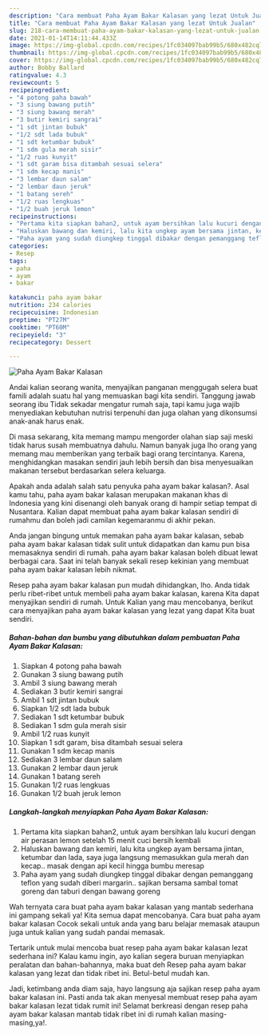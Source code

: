 ```yaml
---
description: "Cara membuat Paha Ayam Bakar Kalasan yang lezat Untuk Jualan"
title: "Cara membuat Paha Ayam Bakar Kalasan yang lezat Untuk Jualan"
slug: 218-cara-membuat-paha-ayam-bakar-kalasan-yang-lezat-untuk-jualan
date: 2021-01-14T14:11:44.433Z
image: https://img-global.cpcdn.com/recipes/1fc034097bab99b5/680x482cq70/paha-ayam-bakar-kalasan-foto-resep-utama.jpg
thumbnail: https://img-global.cpcdn.com/recipes/1fc034097bab99b5/680x482cq70/paha-ayam-bakar-kalasan-foto-resep-utama.jpg
cover: https://img-global.cpcdn.com/recipes/1fc034097bab99b5/680x482cq70/paha-ayam-bakar-kalasan-foto-resep-utama.jpg
author: Bobby Ballard
ratingvalue: 4.3
reviewcount: 5
recipeingredient:
- "4 potong paha bawah"
- "3 siung bawang putih"
- "3 siung bawang merah"
- "3 butir kemiri sangrai"
- "1 sdt jintan bubuk"
- "1/2 sdt lada bubuk"
- "1 sdt ketumbar bubuk"
- "1 sdm gula merah sisir"
- "1/2 ruas kunyit"
- "1 sdt garam bisa ditambah sesuai selera"
- "1 sdm kecap manis"
- "3 lembar daun salam"
- "2 lembar daun jeruk"
- "1 batang sereh"
- "1/2 ruas lengkuas"
- "1/2 buah jeruk lemon"
recipeinstructions:
- "Pertama kita siapkan bahan2, untuk ayam bersihkan lalu kucuri dengan air perasan lemon setelah 15 menit cuci bersih kembali"
- "Haluskan bawang dan kemiri, lalu kita ungkep ayam bersama jintan, ketumbar dan lada, saya juga langsung memasukkan gula merah dan kecap.. masak dengan api kecil hingga bumbu meresap"
- "Paha ayam yang sudah diungkep tinggal dibakar dengan pemanggang teflon yang sudah diberi margarin.. sajikan bersama sambal tomat goreng dan taburi dengan bawang goreng"
categories:
- Resep
tags:
- paha
- ayam
- bakar

katakunci: paha ayam bakar 
nutrition: 234 calories
recipecuisine: Indonesian
preptime: "PT27M"
cooktime: "PT60M"
recipeyield: "3"
recipecategory: Dessert

---
```



![Paha Ayam Bakar Kalasan](https://img-global.cpcdn.com/recipes/1fc034097bab99b5/680x482cq70/paha-ayam-bakar-kalasan-foto-resep-utama.jpg)

Andai kalian seorang wanita, menyajikan panganan menggugah selera buat famili adalah suatu hal yang memuaskan bagi kita sendiri. Tanggung jawab seorang ibu Tidak sekadar mengatur rumah saja, tapi kamu juga wajib menyediakan kebutuhan nutrisi terpenuhi dan juga olahan yang dikonsumsi anak-anak harus enak.

Di masa  sekarang, kita memang mampu mengorder olahan siap saji meski tidak harus susah membuatnya dahulu. Namun banyak juga lho orang yang memang mau memberikan yang terbaik bagi orang tercintanya. Karena, menghidangkan masakan sendiri jauh lebih bersih dan bisa menyesuaikan makanan tersebut berdasarkan selera keluarga. 



Apakah anda adalah salah satu penyuka paha ayam bakar kalasan?. Asal kamu tahu, paha ayam bakar kalasan merupakan makanan khas di Indonesia yang kini disenangi oleh banyak orang di hampir setiap tempat di Nusantara. Kalian dapat membuat paha ayam bakar kalasan sendiri di rumahmu dan boleh jadi camilan kegemaranmu di akhir pekan.

Anda jangan bingung untuk memakan paha ayam bakar kalasan, sebab paha ayam bakar kalasan tidak sulit untuk didapatkan dan kamu pun bisa memasaknya sendiri di rumah. paha ayam bakar kalasan boleh dibuat lewat berbagai cara. Saat ini telah banyak sekali resep kekinian yang membuat paha ayam bakar kalasan lebih nikmat.

Resep paha ayam bakar kalasan pun mudah dihidangkan, lho. Anda tidak perlu ribet-ribet untuk membeli paha ayam bakar kalasan, karena Kita dapat menyajikan sendiri di rumah. Untuk Kalian yang mau mencobanya, berikut cara menyajikan paha ayam bakar kalasan yang lezat yang dapat Kita buat sendiri.

<!--inarticleads1-->

##### Bahan-bahan dan bumbu yang dibutuhkan dalam pembuatan Paha Ayam Bakar Kalasan:

1. Siapkan 4 potong paha bawah
1. Gunakan 3 siung bawang putih
1. Ambil 3 siung bawang merah
1. Sediakan 3 butir kemiri sangrai
1. Ambil 1 sdt jintan bubuk
1. Siapkan 1/2 sdt lada bubuk
1. Sediakan 1 sdt ketumbar bubuk
1. Sediakan 1 sdm gula merah sisir
1. Ambil 1/2 ruas kunyit
1. Siapkan 1 sdt garam, bisa ditambah sesuai selera
1. Gunakan 1 sdm kecap manis
1. Sediakan 3 lembar daun salam
1. Gunakan 2 lembar daun jeruk
1. Gunakan 1 batang sereh
1. Gunakan 1/2 ruas lengkuas
1. Gunakan 1/2 buah jeruk lemon




<!--inarticleads2-->

##### Langkah-langkah menyiapkan Paha Ayam Bakar Kalasan:

1. Pertama kita siapkan bahan2, untuk ayam bersihkan lalu kucuri dengan air perasan lemon setelah 15 menit cuci bersih kembali
1. Haluskan bawang dan kemiri, lalu kita ungkep ayam bersama jintan, ketumbar dan lada, saya juga langsung memasukkan gula merah dan kecap.. masak dengan api kecil hingga bumbu meresap
1. Paha ayam yang sudah diungkep tinggal dibakar dengan pemanggang teflon yang sudah diberi margarin.. sajikan bersama sambal tomat goreng dan taburi dengan bawang goreng




Wah ternyata cara buat paha ayam bakar kalasan yang mantab sederhana ini gampang sekali ya! Kita semua dapat mencobanya. Cara buat paha ayam bakar kalasan Cocok sekali untuk anda yang baru belajar memasak ataupun juga untuk kalian yang sudah pandai memasak.

Tertarik untuk mulai mencoba buat resep paha ayam bakar kalasan lezat sederhana ini? Kalau kamu ingin, ayo kalian segera buruan menyiapkan peralatan dan bahan-bahannya, maka buat deh Resep paha ayam bakar kalasan yang lezat dan tidak ribet ini. Betul-betul mudah kan. 

Jadi, ketimbang anda diam saja, hayo langsung aja sajikan resep paha ayam bakar kalasan ini. Pasti anda tak akan menyesal membuat resep paha ayam bakar kalasan lezat tidak rumit ini! Selamat berkreasi dengan resep paha ayam bakar kalasan mantab tidak ribet ini di rumah kalian masing-masing,ya!.

